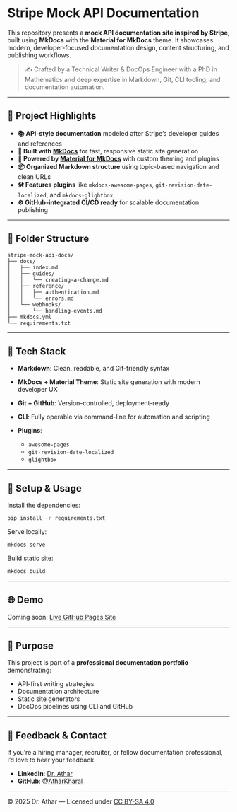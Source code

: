 
# Stripe Mock API Documentation

This repository presents a **mock API documentation site inspired by Stripe**, built using **MkDocs** with the **Material for MkDocs** theme. It showcases modern, developer-focused documentation design, content structuring, and publishing workflows.

> ✍️ Crafted by a Technical Writer & DocOps Engineer with a PhD in Mathematics and deep expertise in Markdown, Git, CLI tooling, and documentation automation.

---

## 🚀 Project Highlights

- **📚 API-style documentation** modeled after Stripe’s developer guides and references
- **🔧 Built with [MkDocs](https://www.mkdocs.org/)** for fast, responsive static site generation
- **🎨 Powered by [Material for MkDocs](https://squidfunk.github.io/mkdocs-material/)** with custom theming and plugins
- **📦 Organized Markdown structure** using topic-based navigation and clean URLs
- **🛠️ Features plugins** like `mkdocs-awesome-pages`, `git-revision-date-localized`, and `mkdocs-glightbox`
- **⚙️ GitHub-integrated CI/CD ready** for scalable documentation publishing

---

## 📁 Folder Structure

```plaintext
stripe-mock-api-docs/
├── docs/
│   ├── index.md
│   ├── guides/
│   │   └── creating-a-charge.md
│   ├── reference/
│   │   ├── authentication.md
│   │   └── errors.md
│   └── webhooks/
│       └── handling-events.md
├── mkdocs.yml
└── requirements.txt
````

---

## 🔧 Tech Stack

* **Markdown**: Clean, readable, and Git-friendly syntax
* **MkDocs + Material Theme**: Static site generation with modern developer UX
* **Git + GitHub**: Version-controlled, deployment-ready
* **CLI**: Fully operable via command-line for automation and scripting
* **Plugins**:

  * `awesome-pages`
  * `git-revision-date-localized`
  * `glightbox`

---

## 🧰 Setup & Usage

Install the dependencies:

```bash
pip install -r requirements.txt
```

Serve locally:

```bash
mkdocs serve
```

Build static site:

```bash
mkdocs build
```

---

## 🌐 Demo

Coming soon: [Live GitHub Pages Site](https://your-username.github.io/stripe-mock-api-docs)

---

## 📌 Purpose

This project is part of a **professional documentation portfolio** demonstrating:

* API-first writing strategies
* Documentation architecture
* Static site generators
* DocOps pipelines using CLI and GitHub

---

## 📮 Feedback & Contact

If you’re a hiring manager, recruiter, or fellow documentation professional, I’d love to hear your feedback.

* **LinkedIn**: [Dr. Athar](https://www.linkedin.com/in/your-link/)
* **GitHub**: [@AtharKharal](https://github.com/AtharKharal)

---

© 2025 Dr. Athar — Licensed under [CC BY-SA 4.0](https://creativecommons.org/licenses/by-sa/4.0/)


